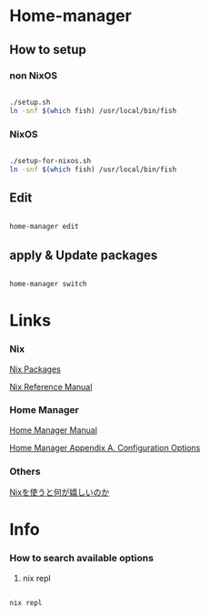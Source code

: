 # Home-manager

## How to setup

### non NixOS

```bash

./setup.sh
ln -snf $(which fish) /usr/local/bin/fish

```

### NixOS

```bash

./setup-for-nixos.sh
ln -snf $(which fish) /usr/local/bin/fish

```

## Edit

```bash

home-manager edit

```

## apply & Update packages

```bash

home-manager switch

```

# Links

### Nix

[Nix Packages](https://search.nixos.org/packages "Nix package search")

[Nix Reference Manual](https://nixos.org/manual/nix/stable/introduction.html "Nix Reference Manual")

### Home Manager

[Home Manager Manual](https://nix-community.github.io/home-manager/index.html "Home Manager Manual")

[Home Manager Appendix A. Configuration Options](https://rycee.gitlab.io/home-manager/options.html "Home Manager Appendix A. Configuration Options")

### Others

[Nixを使うと何が嬉しいのか](https://scrapbox.io/mrsekut-p/Nix%E3%82%92%E4%BD%BF%E3%81%86%E3%81%A8%E4%BD%95%E3%81%8C%E5%AC%89%E3%81%97%E3%81%84%E3%81%AE%E3%81%8B "Nixを使うと何が嬉しいのか")

# Info

### How to search available options

1. nix repl
```bash

nix repl

```
